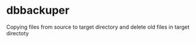 # dbbackuper
Copying files from source to target directory and delete old files in target directoty
